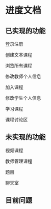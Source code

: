 # 进度文档

## 已实现的功能

登录注册

创建文本课程

浏览所有课程

修改教师个人信息

加入课程

修改学生个人信息

学习课程

课程讨论区

## 未实现的功能

视频课程

教师管理课程

题目

聊天室

## 目前问题
